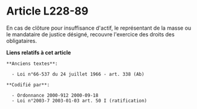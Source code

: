 # Article L228-89

En cas de clôture pour insuffisance d'actif, le représentant de la masse ou le mandataire de justice désigné, recouvre
l'exercice des droits des obligataires.

**Liens relatifs à cet article**

	**Anciens textes**:

	  - Loi n°66-537 du 24 juillet 1966 - art. 338 (Ab)

	**Codifié par**:

	  - Ordonnance 2000-912 2000-09-18
	  - Loi n°2003-7 2003-01-03 art. 50 I (ratification)
